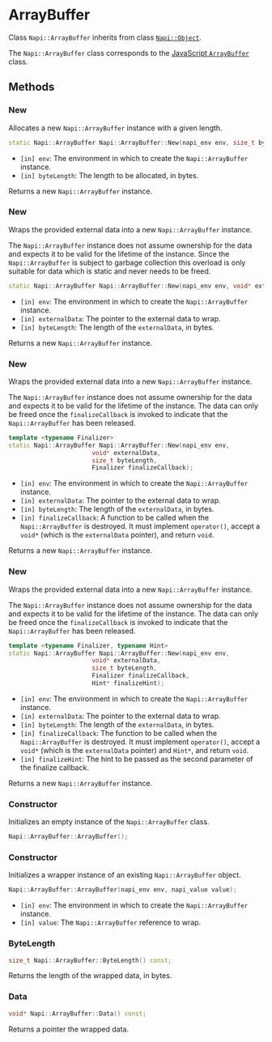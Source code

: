 # ArrayBuffer

Class `Napi::ArrayBuffer` inherits from class [`Napi::Object`][].

The `Napi::ArrayBuffer` class corresponds to the
[JavaScript `ArrayBuffer`](https://developer.mozilla.org/en-US/docs/Web/JavaScript/Reference/Global_Objects/ArrayBuffer)
class.

## Methods

### New

Allocates a new `Napi::ArrayBuffer` instance with a given length.

```cpp
static Napi::ArrayBuffer Napi::ArrayBuffer::New(napi_env env, size_t byteLength);
```

- `[in] env`: The environment in which to create the `Napi::ArrayBuffer` instance.
- `[in] byteLength`: The length to be allocated, in bytes.

Returns a new `Napi::ArrayBuffer` instance.

### New

Wraps the provided external data into a new `Napi::ArrayBuffer` instance.

The `Napi::ArrayBuffer` instance does not assume ownership for the data and
expects it to be valid for the lifetime of the instance. Since the
`Napi::ArrayBuffer` is subject to garbage collection this overload is only
suitable for data which is static and never needs to be freed.

```cpp
static Napi::ArrayBuffer Napi::ArrayBuffer::New(napi_env env, void* externalData, size_t byteLength);
```

- `[in] env`: The environment in which to create the `Napi::ArrayBuffer` instance.
- `[in] externalData`: The pointer to the external data to wrap.
- `[in] byteLength`: The length of the `externalData`, in bytes.

Returns a new `Napi::ArrayBuffer` instance.

### New

Wraps the provided external data into a new `Napi::ArrayBuffer` instance.

The `Napi::ArrayBuffer` instance does not assume ownership for the data and
expects it to be valid for the lifetime of the instance. The data can only be
freed once the `finalizeCallback` is invoked to indicate that the
`Napi::ArrayBuffer` has been released.

```cpp
template <typename Finalizer>
static Napi::ArrayBuffer Napi::ArrayBuffer::New(napi_env env,
                       void* externalData,
                       size_t byteLength,
                       Finalizer finalizeCallback);
```

- `[in] env`: The environment in which to create the `Napi::ArrayBuffer` instance.
- `[in] externalData`: The pointer to the external data to wrap.
- `[in] byteLength`: The length of the `externalData`, in bytes.
- `[in] finalizeCallback`: A function to be called when the `Napi::ArrayBuffer` is
  destroyed. It must implement `operator()`, accept a `void*` (which is the
  `externalData` pointer), and return `void`.

Returns a new `Napi::ArrayBuffer` instance.

### New

Wraps the provided external data into a new `Napi::ArrayBuffer` instance.

The `Napi::ArrayBuffer` instance does not assume ownership for the data and expects it
to be valid for the lifetime of the instance. The data can only be freed once
the `finalizeCallback` is invoked to indicate that the `Napi::ArrayBuffer` has been
released.

```cpp
template <typename Finalizer, typename Hint>
static Napi::ArrayBuffer Napi::ArrayBuffer::New(napi_env env,
                       void* externalData,
                       size_t byteLength,
                       Finalizer finalizeCallback,
                       Hint* finalizeHint);
```

- `[in] env`: The environment in which to create the `Napi::ArrayBuffer` instance.
- `[in] externalData`: The pointer to the external data to wrap.
- `[in] byteLength`: The length of the `externalData`, in bytes.
- `[in] finalizeCallback`: The function to be called when the `Napi::ArrayBuffer` is
  destroyed. It must implement `operator()`, accept a `void*` (which is the
  `externalData` pointer) and `Hint*`, and return `void`.
- `[in] finalizeHint`: The hint to be passed as the second parameter of the
  finalize callback.

Returns a new `Napi::ArrayBuffer` instance.

### Constructor

Initializes an empty instance of the `Napi::ArrayBuffer` class.

```cpp
Napi::ArrayBuffer::ArrayBuffer();
```

### Constructor

Initializes a wrapper instance of an existing `Napi::ArrayBuffer` object.

```cpp
Napi::ArrayBuffer::ArrayBuffer(napi_env env, napi_value value);
```

- `[in] env`: The environment in which to create the `Napi::ArrayBuffer` instance.
- `[in] value`: The `Napi::ArrayBuffer` reference to wrap.

### ByteLength

```cpp
size_t Napi::ArrayBuffer::ByteLength() const;
```

Returns the length of the wrapped data, in bytes.

### Data

```cpp
void* Napi::ArrayBuffer::Data() const;
```

Returns a pointer the wrapped data.

[`Napi::Object`]: ./object.md
